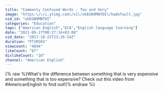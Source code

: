 ```yaml
---
title: "Commonly Confused Words - Too and Very"
image: "https:\/\/i.ytimg.com\/vi\/okEGN9MNTOI\/hqdefault.jpg"
vid_id: "okEGN9MNTOI"
categories: "Education"
tags: ["American English","ECA","English language learning"]
date: "2021-09-17T00:27:14+03:00"
vid_date: "2017-10-22T23:26:54Z"
duration: "PT1M26S"
viewcount: "4844"
likeCount: "87"
dislikeCount: "10"
channel: "American English"
---
```

{% raw %}What's the difference between something that is very expensive and something that is too expensive? Check out this video from #AmericanEnglish to find out!{% endraw %}
